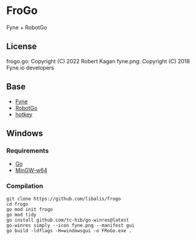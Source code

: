 # FroGo
Fyne + RobotGo
## License
frogo.go: Copyright (C) 2022 Robert Kagan
fyne.png: Copyright (C) 2018 Fyne.io developers
## Base
- [Fyne](https://fyne.io/)
- [RobotGo](https://github.com/go-vgo/robotgo)
- [hotkey](https://github.com/golang-design/hotkey)
## Windows
### Requirements
 - [Go](https://go.dev/)
 - [MinGW-w64](https://sourceforge.net/projects/mingw-w64/)
### Compilation
    git clone https://github.com/libalis/frogo
    cd frogo
    go mod init frogo
    go mod tidy
    go install github.com/tc-hib/go-winres@latest
    go-winres simply --icon fyne.png --manifest gui
    go build -ldflags -H=windowsgui -o FRoGo.exe .
